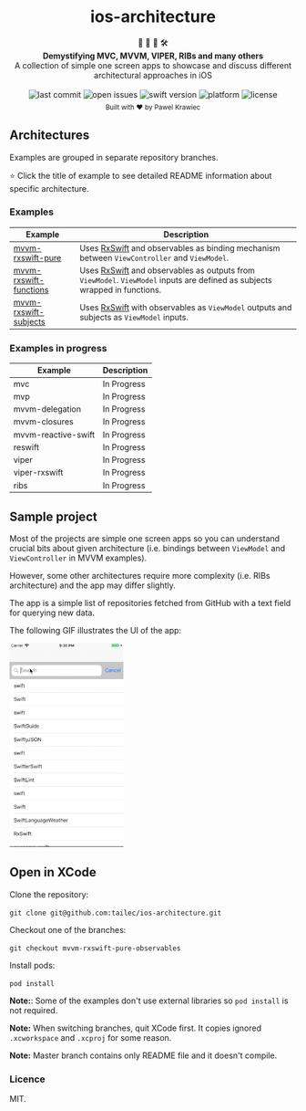 <h1 align="center">ios-architecture</h1>

<div align="center">
👷 🧱 🧰 🛠️
</div>
<div align="center">
<strong>Demystifying MVC, MVVM, VIPER, RIBs and many others</strong>
</div>
<div align="center">
 A collection of simple one screen apps to showcase and discuss different architectural approaches in iOS
</div>

<br />

<div align="center">
<!-- Last commit -->
<img src="https://img.shields.io/github/last-commit/tailec/ios-architecture.svg" alt="last commit"/>
<!-- Open issues -->
<img src="https://img.shields.io/github/issues-raw/tailec/ios-architecture.svg" alt="open issues" />
<!-- Swift version -->
<img src="https://img.shields.io/badge/swift%20version-4.2-brightgreen.svg" alt="swift version">
<!-- Platform -->
<img src="https://img.shields.io/badge/platform-ios-lightgrey.svg" alt="platform" />
<!-- License -->
<img src="https://img.shields.io/badge/licence%20-MIT%20-blue.svg" alt="license" />
</div>


<div align="center">
<sub>Built with ❤︎ by
Pawel Krawiec
</sub>
</div>

## Architectures
Examples are grouped in separate repository branches.

:star: Click the title of example to see detailed README information about specific architecture.


### Examples
| Example | Description |
| ------------- | ------------- |
| [mvvm-rxswift-pure](https://github.com/tailec/ios-architecture/tree/mvvm-rxswift-pure-observables) | Uses [RxSwift]() and observables as binding mechanism between `ViewController` and `ViewModel`. |
| [mvvm-rxswift-functions](https://github.com/tailec/ios-architecture/tree/mvvm-rxswift-subjects-observables) | Uses [RxSwift]() and observables as outputs from `ViewModel`. `ViewModel` inputs are defined as subjects wrapped in functions. |
| [mvvm-rxswift-subjects](https://github.com/tailec/ios-architecture/tree/mvvm-rxswift-subjects-observables) | Uses [RxSwift]() with observables as `ViewModel` outputs and subjects as `ViewModel` inputs. |

### Examples in progress
| Example | Description |
| ------------- | ------------- |
| mvc| In Progress |
| mvp| In Progress |
| mvvm-delegation | In Progress  |
| mvvm-closures | In Progress  |
| mvvm-reactive-swift | In Progress  |
| reswift | In Progress  |
| viper | In Progress  |
| viper-rxswift | In Progress  |
| ribs | In Progress  |




## Sample project

Most of the projects are simple one screen apps so you can understand crucial bits about given architecture (i.e. bindings between `ViewModel` and `ViewController` in MVVM examples).

However, some other architectures require more complexity (i.e. RIBs architecture) and the app may differ slightly.

The app is a simple list of repositories fetched from GitHub with a text field for querying new data.

The following GIF illustrates the UI of the app:


![app-ui](app-ui.gif)


## Open in XCode
Clone the repository:

`git clone git@github.com:tailec/ios-architecture.git`

Checkout one of the branches:

`git checkout mvvm-rxswift-pure-observables`

Install pods:

`pod install`


**Note:**: Some of the examples don't use external libraries so `pod install` is not required.

**Note:** When switching branches, quit XCode first. It copies ignored `.xcworkspace` and `.xcproj` for some reason.

**Note:** Master branch contains only README file and it doesn't compile.

### Licence
MIT.
